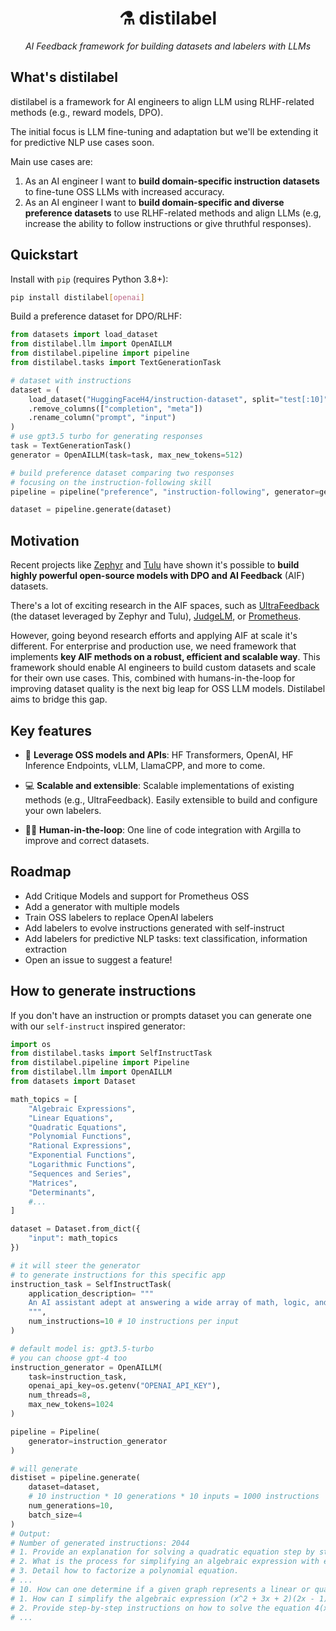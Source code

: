  <div align="center">
   <h1>⚗️ distilabel</h1>
   <p>
     <em>AI Feedback framework for building datasets and labelers with LLMs</em>
   </p>
 </div>

## What's distilabel
distilabel is a framework for AI engineers to align LLM using RLHF-related methods (e.g., reward models, DPO).

The initial focus is LLM fine-tuning and adaptation but we'll be extending it for predictive NLP use cases soon.

Main use cases are:

1. As an AI engineer I want to **build domain-specific instruction datasets** to fine-tune OSS LLMs with increased accuracy.
2. As an AI engineer I want to **build domain-specific and diverse preference datasets** to use RLHF-related methods and align LLMs (e.g, increase the ability to follow instructions or give thruthful responses).

## Quickstart

Install with `pip` (requires Python 3.8+):
```sh
pip install distilabel[openai]
```

Build a preference dataset for DPO/RLHF:
```python
from datasets import load_dataset
from distilabel.llm import OpenAILLM
from distilabel.pipeline import pipeline
from distilabel.tasks import TextGenerationTask

# dataset with instructions
dataset = (
    load_dataset("HuggingFaceH4/instruction-dataset", split="test[:10]")
    .remove_columns(["completion", "meta"])
    .rename_column("prompt", "input")
)
# use gpt3.5 turbo for generating responses
task = TextGenerationTask() 
generator = OpenAILLM(task=task, max_new_tokens=512)

# build preference dataset comparing two responses
# focusing on the instruction-following skill
pipeline = pipeline("preference", "instruction-following", generator=generator)

dataset = pipeline.generate(dataset)
```

## Motivation
Recent projects like [Zephyr](https://huggingface.co/collections/HuggingFaceH4/zephyr-7b-6538c6d6d5ddd1cbb1744a66) and [Tulu](https://huggingface.co/collections/allenai/tulu-v2-suite-6551b56e743e6349aab45101) have shown it's possible to **build highly powerful open-source models with DPO and AI Feedback** (AIF) datasets. 

There's a lot of exciting research in the AIF spaces, such as [UltraFeedback](https://huggingface.co/datasets/openbmb/UltraFeedback) (the dataset leveraged by Zephyr and Tulu), [JudgeLM](https://github.com/baaivision/JudgeLM), or [Prometheus](https://huggingface.co/kaist-ai/prometheus-13b-v1.0). 

However, going beyond research efforts and applying AIF at scale it's different. For enterprise and production use, we need framework that implements **key AIF methods on a robust, efficient and scalable way**. This framework should enable AI engineers to build custom datasets and scale for their own use cases. This, combined with humans-in-the-loop for improving dataset quality is the next big leap for OSS LLM models. Distilabel aims to bridge this gap.

## Key features

* 🤖 **Leverage OSS models and APIs**: HF Transformers, OpenAI, HF Inference Endpoints, vLLM, LlamaCPP, and more to come.

* 💻 **Scalable and extensible**: Scalable implementations of existing methods (e.g., UltraFeedback). Easily extensible to build and configure your own labelers.

* 🧑‍🦱 **Human-in-the-loop**: One line of code integration with Argilla to improve and correct datasets.


## Roadmap

- Add Critique Models and support for Prometheus OSS
- Add a generator with multiple models
- Train OSS labelers to replace OpenAI labelers
- Add labelers to evolve instructions generated with self-instruct
- Add labelers for predictive NLP tasks: text classification, information extraction
- Open an issue to suggest a feature!

## How to generate instructions
If you don't have an instruction or prompts dataset you can generate one with our `self-instruct` inspired generator:

```python
import os
from distilabel.tasks import SelfInstructTask
from distilabel.pipeline import Pipeline
from distilabel.llm import OpenAILLM
from datasets import Dataset

math_topics = [
    "Algebraic Expressions",
    "Linear Equations",
    "Quadratic Equations",
    "Polynomial Functions",
    "Rational Expressions",
    "Exponential Functions",
    "Logarithmic Functions",
    "Sequences and Series",
    "Matrices",
    "Determinants",
    #...
]

dataset = Dataset.from_dict({
    "input": math_topics
})

# it will steer the generator
# to generate instructions for this specific app
instruction_task = SelfInstructTask(
    application_description= """
    An AI assistant adept at answering a wide array of math, logic, and reasoning puzzles, trivia, and general questions.
    """,
    num_instructions=10 # 10 instructions per input
)

# default model is: gpt3.5-turbo
# you can choose gpt-4 too
instruction_generator = OpenAILLM(
    task=instruction_task,
    openai_api_key=os.getenv("OPENAI_API_KEY"),
    num_threads=8,
    max_new_tokens=1024
)

pipeline = Pipeline(
    generator=instruction_generator
)

# will generate
distiset = pipeline.generate(
    dataset=dataset,
    # 10 instruction * 10 generations * 10 inputs = 1000 instructions
    num_generations=10, 
    batch_size=4
)
# Output:
# Number of generated instructions: 2044
# 1. Provide an explanation for solving a quadratic equation step by step.
# 2. What is the process for simplifying an algebraic expression with exponents?
# 3. Detail how to factorize a polynomial equation.
# ...
# 10. How can one determine if a given graph represents a linear or quadratic equation?
# 1. How can I simplify the algebraic expression (x^2 + 3x + 2)(2x - 1)?
# 2. Provide step-by-step instructions on how to solve the equation 4(x + 2) - 3 = 7(2x - 1).
# ...
```
